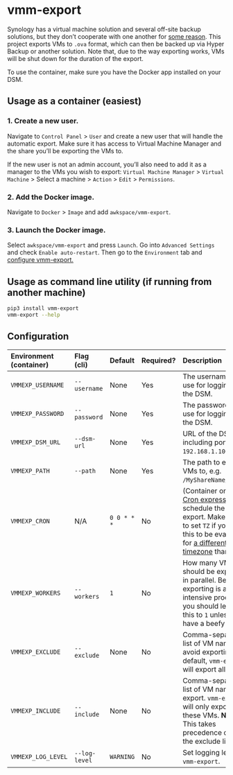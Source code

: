 # vmm-export

Synology has a virtual machine solution and several off-site backup solutions,
but they don’t cooperate with one another for [some
reason](https://www.synology.com/en-us/products/VMMPro_License_Pack). This
project exports VMs to `.ova` format, which can then be backed up via Hyper
Backup or another solution. Note that, due to the way exporting works, VMs will
be shut down for the duration of the export.

To use the container, make sure you have the Docker app installed on your
DSM.

## Usage as a container (easiest)

### 1. Create a new user.

Navigate to `Control Panel` > `User` and create a new user that will handle the
automatic export. Make sure it has access to Virtual Machine Manager and the
share you’ll be exporting the VMs to.

If the new user is not an admin account, you’ll also need to add it as a manager
to the VMs you wish to export: `Virtual Machine Manager` > `Virtual Machine` >
Select a machine > `Action` > `Edit` > `Permissions`.

### 2. Add the Docker image.

Navigate to `Docker` > `Image` and add `awkspace/vmm-export`.

### 3. Launch the Docker image.

Select `awkspace/vmm-export` and press `Launch`. Go into `Advanced Settings` and
check `Enable auto-restart`. Then go to the `Environment` tab and [configure
vmm-export.](#configuration)

## Usage as command line utility (if running from another machine)

```bash
pip3 install vmm-export
vmm-export --help
```

## Configuration

|Environment (container)|Flag (cli)|Default|Required?|Description|
|:-|:-|:-|:-|:-|
|`VMMEXP_USERNAME`|`--username`|None|Yes|The username to use for logging into the DSM.|
|`VMMEXP_PASSWORD`|`--password`|None|Yes|The password to use for logging into the DSM.|
|`VMMEXP_DSM_URL`|`--dsm-url`|None|Yes|URL of the DSM, including port, e.g. `192.168.1.100:5000`.|
|`VMMEXP_PATH`|`--path`|None|Yes|The path to export VMs to, e.g. `/MyShareName/VMM`.|
|`VMMEXP_CRON`|N/A|`0 0 * * * `|No|(Container only) [Cron expression](https://www.freeformatter.com/cron-expression-generator-quartz.html) to schedule the export. Make sure to set `TZ` if you want this to be evaluated for [a different timezone](https://en.wikipedia.org/wiki/List_of_tz_database_time_zones) than `UTC`.|
|`VMMEXP_WORKERS`|`--workers`|`1`|No|How many VMs should be exported in parallel. Because exporting is a CPU intensive process, you should leave this to `1` unless you have a beefy DSM.|
|`VMMEXP_EXCLUDE`|`--exclude`|None|No|Comma-separated list of VM names to avoid exporting. By default, `vmm-export` will export all VMs.|
|`VMMEXP_INCLUDE`|`--include`|None|No|Comma-separated list of VM names to export. `vmm-export` will only export these VMs. **Note:** This takes precedence over the exclude list.|
|`VMMEXP_LOG_LEVEL`|`--log-level`|`WARNING`|No|Set logging level for `vmm-export`.|
